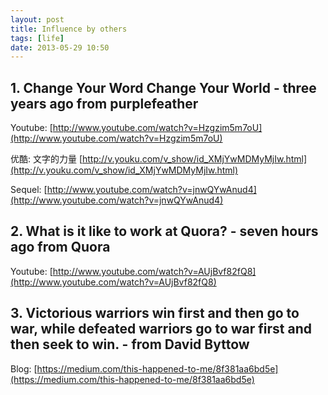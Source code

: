 ```yaml
---
layout: post
title: Influence by others
tags: [life]
date: 2013-05-29 10:50
---
```


## 1. Change Your Word Change Your World - three years ago from purplefeather

Youtube: [http://www.youtube.com/watch?v=Hzgzim5m7oU](http://www.youtube.com/watch?v=Hzgzim5m7oU)

优酷: 文字的力量 [http://v.youku.com/v_show/id_XMjYwMDMyMjIw.html](http://v.youku.com/v_show/id_XMjYwMDMyMjIw.html)

Sequel: [http://www.youtube.com/watch?v=jnwQYwAnud4](http://www.youtube.com/watch?v=jnwQYwAnud4)

## 2. What is it like to work at Quora? - seven hours ago from Quora

Youtube: [http://www.youtube.com/watch?v=AUjBvf82fQ8](http://www.youtube.com/watch?v=AUjBvf82fQ8)

## 3. Victorious warriors win first and then go to war, while defeated warriors go to war first and then seek to win. - from David Byttow

Blog: [https://medium.com/this-happened-to-me/8f381aa6bd5e](https://medium.com/this-happened-to-me/8f381aa6bd5e)
